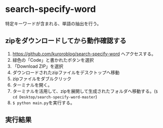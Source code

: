 # search-specify-word
特定キーワードが含まれる、単語の抽出を行う。

## zipをダウンロードしてから動作確認する

1. https://github.com/kuroroblog/search-specify-word へアクセスする。
2. 緑色の「Code」と書かれたボタンを選択
3. 「Download ZIP」を選択
4. ダウンロードされたzipファイルをデスクトップへ移動
5. zipファイルをダブルクリック
6. ターミナルを開く。
7. ターミナルを活用して、zipを展開して生成されたフォルダへ移動する。(`$ cd Desktop/search-specify-word-master`)
8. `$ python main.py`を実行する。

## 実行結果
